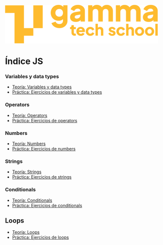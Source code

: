 ![logotipo de GammaTech School](../assets/Logo_Yellow.png)

# Índice JS

### Variables y data types
- [Teoría: Variables y data types](./theory/variables_data_types.md)
- [Práctica: Ejercicios de variables y data types](./exercises/ex_variables_data_types.md)

### Operators
- [Teoría: Operators](./theory/operators.md)
- [Práctica: Ejercicios de operators](./exercises/ex_operators.md)

### Numbers
- [Teoría: Numbers](./theory/numbers.md)
- [Práctica: Ejercicios de numbers](./exercises/ex_numbers.md)

### Strings
- [Teoría: Strings]()
- [Práctica: Ejercicios de strings]()

### Conditionals
- [Teoría: Conditionals]()
- [Práctica: Ejercicios de conditionals]()

## Loops
- [Teoría: Loops]()
- [Práctica: Ejercicios de loops]()